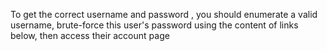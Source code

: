 To get the correct username and password , you should enumerate a valid username, brute-force this user's password using the content of links below, then access their account page
